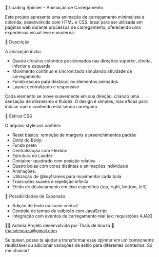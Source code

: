 🔄 Loading Spinner – Animação de Carregamento

Este projeto apresenta uma animação de carregamento minimalista e colorida, desenvolvida com HTML e CSS. Ideal para ser utilizada em páginas web durante processos de carregamento, oferecendo uma experiência visual leve e moderna.

📄 Descrição

A animação inclui:

- Quatro círculos coloridos posicionados nas direções superior, direita, inferior e esquerda
- Movimento contínuo e sincronizado simulando atividade de carregamento
- Fundo escuro para destacar os elementos animados
- Layout centralizado e responsivo
  
Cada elemento se move suavemente em sua direção, criando uma sensação de dinamismo e fluidez. O design é simples, mas eficaz para indicar que o conteúdo está sendo carregado.

🎨 Estilos CSS

O arquivo style.css contém:

- Reset básico: remoção de margens e preenchimentos padrão
- Estilo do Body:
- Fundo preto
- Centralização com Flexbox
- Estrutura do Loader:
- Container quadrado com posição relativa
- Quatro bolas com cores distintas e animações individuais
- Animações:
- Utilização de @keyframes para movimentar cada bola
- Transições suaves e repetição infinita
- Efeito de deslocamento em eixo específico (top, right, bottom, left)
  
🧪 Possibilidades de Expansão

- Adição de texto ou ícone central
- Controle de tempo de exibição com JavaScript
- Integração com eventos de carregamento real (ex: requisições AJAX)
  
👩‍💻 Autoria
Projeto desenvolvido por Thaís de Souza
📧 thaisdesouza@gmail.com

Se quiser, posso te ajudar a transformar esse spinner em um componente reutilizável ou adicionar variações de estilo para diferentes contextos. Só me chamar!
